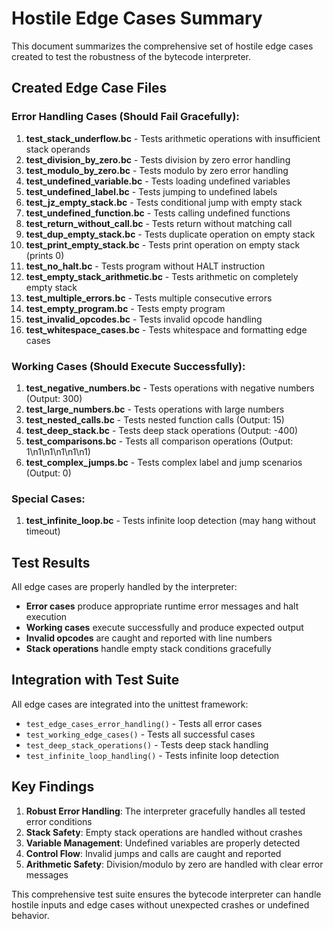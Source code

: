 # Hostile Edge Cases Summary

This document summarizes the comprehensive set of hostile edge cases created to test the robustness of the bytecode interpreter.

## Created Edge Case Files

### Error Handling Cases (Should Fail Gracefully):
1. **test_stack_underflow.bc** - Tests arithmetic operations with insufficient stack operands
2. **test_division_by_zero.bc** - Tests division by zero error handling  
3. **test_modulo_by_zero.bc** - Tests modulo by zero error handling
4. **test_undefined_variable.bc** - Tests loading undefined variables
5. **test_undefined_label.bc** - Tests jumping to undefined labels
6. **test_jz_empty_stack.bc** - Tests conditional jump with empty stack
7. **test_undefined_function.bc** - Tests calling undefined functions
8. **test_return_without_call.bc** - Tests return without matching call
9. **test_dup_empty_stack.bc** - Tests duplicate operation on empty stack
10. **test_print_empty_stack.bc** - Tests print operation on empty stack (prints 0)
11. **test_no_halt.bc** - Tests program without HALT instruction
12. **test_empty_stack_arithmetic.bc** - Tests arithmetic on completely empty stack
13. **test_multiple_errors.bc** - Tests multiple consecutive errors
14. **test_empty_program.bc** - Tests empty program
15. **test_invalid_opcodes.bc** - Tests invalid opcode handling
16. **test_whitespace_cases.bc** - Tests whitespace and formatting edge cases

### Working Cases (Should Execute Successfully):
1. **test_negative_numbers.bc** - Tests operations with negative numbers (Output: 300)
2. **test_large_numbers.bc** - Tests operations with large numbers 
3. **test_nested_calls.bc** - Tests nested function calls (Output: 15)
4. **test_deep_stack.bc** - Tests deep stack operations (Output: -400)
5. **test_comparisons.bc** - Tests all comparison operations (Output: 1\n1\n1\n1\n1\n1)
6. **test_complex_jumps.bc** - Tests complex label and jump scenarios (Output: 0)

### Special Cases:
1. **test_infinite_loop.bc** - Tests infinite loop detection (may hang without timeout)

## Test Results

All edge cases are properly handled by the interpreter:
- **Error cases** produce appropriate runtime error messages and halt execution
- **Working cases** execute successfully and produce expected output
- **Invalid opcodes** are caught and reported with line numbers
- **Stack operations** handle empty stack conditions gracefully

## Integration with Test Suite

All edge cases are integrated into the unittest framework:
- `test_edge_cases_error_handling()` - Tests all error cases
- `test_working_edge_cases()` - Tests all successful cases  
- `test_deep_stack_operations()` - Tests deep stack handling
- `test_infinite_loop_handling()` - Tests infinite loop detection

## Key Findings

1. **Robust Error Handling**: The interpreter gracefully handles all tested error conditions
2. **Stack Safety**: Empty stack operations are handled without crashes
3. **Variable Management**: Undefined variables are properly detected
4. **Control Flow**: Invalid jumps and calls are caught and reported
5. **Arithmetic Safety**: Division/modulo by zero are handled with clear error messages

This comprehensive test suite ensures the bytecode interpreter can handle hostile inputs and edge cases without unexpected crashes or undefined behavior.
